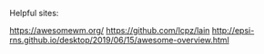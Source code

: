 Helpful sites:

https://awesomewm.org/
https://github.com/lcpz/lain
http://epsi-rns.github.io/desktop/2019/06/15/awesome-overview.html
